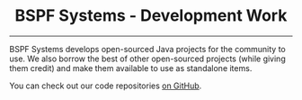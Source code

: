 <center><h1>BSPF Systems - Development Work</h1></center>

<hr class="solid">

<p>
BSPF Systems develops open-sourced Java projects for the community to use. We also borrow the best of other open-sourced projects (while giving them credit) and make them available to use as standalone items.
</p>
<p>
You can check out our code repositories <a href="https://github.com/bspfsystems/">on GitHub</a>.
</p>